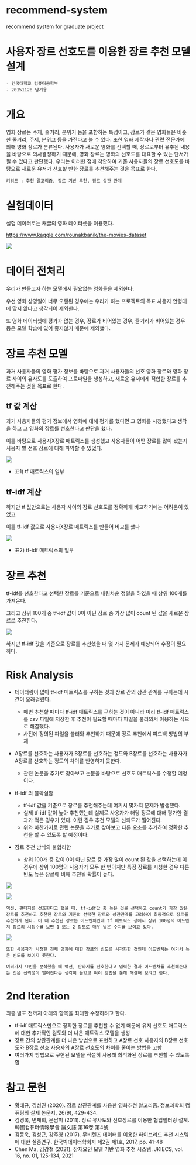 # recommend-system
recommend system for graduate project

# 사용자 장르 선호도를 이용한 장르 추천 모델 설계

    - 건국대학교 컴퓨터공학부
    - 20151128 남기용
 

# 개요

영화 장르는 주제, 줄거리, 분위기 등을 포함하는 특성이고, 장르가 같은 영화들은 비슷한 줄거리, 주제, 분위그 등을 가진다고 볼 수 있다. 또한 영화 제작자나 관련 전문가에 의해 영화 장르가 분류된다. 사용자가 새로운 영화를 선택할 때, 장르로부터 유추된 내용을 바탕으로 의사결정하기 때문에, 영화 장르는 영화의 선호도를 대표할 수 있는 단서가 될 수 있다고 판단했다. 우리는 이러한 점에 착안하여 기존 사용자들의 장르 선호도를 바탕으로 새로운 유저가 선호할 만한 장르를 추천해주는 것을 목표로 한다.

    키워드 : 추천 알고리즘, 장르 기반 추천, 장르 상관 관계


# 실험데이터 
실험 데이터로는 캐글의 영화 데이터셋을 이용했다.

https://www.kaggle.com/rounakbanik/the-movies-dataset

![](2021-05-01-20-21-14.png)

# 데이터 전처리

우리가 만들고자 하는 모델에서 필요없는 영화들을 제외한다.

우선 영화 상영일이 너무 오랜된 경우에는 우리가 하는 프로젝트의 목표 사용자 연령대에 맞지 않다고 생각되어 제외한다.

또 영화 데이터셋에 평가가 없는 경우, 장르가 비어있는 경우, 줄거리가 비어있는 경우 등은 모델 학습에 있어 좋지않기 때문에 제외했다.

# 장르 추천 모델

과거 사용자들의 영화 평가 정보를 바탕으로 과거 사용자들의 선호 영화 장르와 영화 장르 사이의 유사도를 도출하여 프로파일을 생성하고, 새로운 유저에게 적합한 장르를 추천해주는 것을 목표로 한다.

## tf 값 계산
과거 사용자들의 평가 정보에서 영화에 대해 평가를 했다면 그 영화를 시청했다고 생각을 하고 그 영화의 장르를 선호한다고 판단을 했다.

이를 바탕으로 사용자X장르 매트릭스를 생성했고 사용자들이 어떤 장르를 많이 봤는지 사용자 별 선호 장르에 대해 파악할 수 있었다.

![](tf-screenshot.png)

 - 표1) tf 매트릭스의 일부
## tf-idf 계산

하지만 tf 값만으로는 사용자 사이의 장르 선호도를 정확하게 비교하기에는 어려움이 있었고

 이를 tf-idf 값으로 사용자X장르 매트릭스를 만들어 비교를 했다

![](./tf-idf-screenshot.png)

- 표2) tf-idf 매트릭스의 일부

# 장르 추천

tf-idf를 선호한다고 선택한 장르를 기준으로 내림차순 정렬을 하였을 때 상위 100개를 가져온다.

그리고 상위 100개 중 tf-idf 값이 0이 아닌 장르 중 가장 많이 count 된 값을 새로운 장르로 추천한다.

![](2021-05-01-20-19-20.png)

하지만 tf-idf 값을 기준으로 장르를 추천했을 때 몇 가지 문제가 예상되어 수정이 필요하다.

# Risk Analysis

- 데이터량이 많아 tf-idf 매트릭스를 구하는 것과 장르 간의 상관 관계를 구하는데 시간이 오래걸렸다.
    
    - 매번 추천할 때마다 tf-idf 매트릭스를 구하는 것이 아니라 미리 tf-idf 매트릭스를 csv 파일에 저장한 후 추천이 필요할 때마다 파일을 불러와서 이용하는 식으로 해결했다.
    - 사전에 정의된 파일을 불러와 추천하기 때문에 장르 추천에서 피드백 방법의 부재

- A장르를 선호하는 사용자가 B장르를 선호하는 정도와 B장르를 선호하는 사용자가 A장르를 선호하는 정도의 차이를 반영하지 못한다.
    -  관련 논문을 추가로 찾아보고 논문을 바탕으로 선호도 매트릭스를 수정할 예정이다.

- tf-idf 의 불확실함
    - tf-idf 값을 기준으로 장르를 추천해주는데 여기서 몇가지 문제가 발생했다.
    - 실제 tf-idf 값이 높아 추천했는데 실제로 사용자가 해당 장르에 대해 평가한 결과가 적은 경우가 있다. 이런 경우 추천 모델의 신뢰도가 떨어진다.
    - 위와 마찬가지로 관련 논문을 추가로 찾아보고 다른 요소를 추가하여 정확한 추천을 할 수 있도록 할 예정이다.

- 장르 추천 방식의 불합리함
    - 상위 100개 중 값이 0이 아닌 장르 중 가장 많이 count 된 값을 선택하는데 이 경우에 상위 100명의 사용자가 모두 한 번이지만 특정 장르를 시청한 경우 다른 빈도 높은 장르에 비해 추천될 확률이 높다.


![](2021-05-01-21-23-55.png)

![](2021-05-01-21-24-51.png)

    액션, 판타지를 선호한다고 했을 때, tf-idf값 중 높은 것을 선택하고 count가 가장 많은 장르를 추천하고 추천된 장르와 기존의 선택한 장르와 상관관계를 고려하여 최종적으로 장르를 추천하게 된다. 이 때 추천된 장르는 어드벤처인데 tf 매트릭스 상에서 상위 100명의 어드벤처 장르의 시청수를 보면 1 또는 2 정도로 매우 낮은 수치를 보이고 있다.


![](2021-05-01-21-30-54.png)

    또한 사용자가 시청한 전체 영화에 대한 장르의 빈도를 시각화한 것인데 어드벤처는 여기서 높은 빈도를 보이지 못한다.

    여러가지 요인을 분석했을 때 액션, 판타지를 선호한다고 입력한 결과 어드벤처를 추천해준다는 것은 신뢰성이 떨어진다는 생각이 들었고 여러 방법을 통해 해결해 보려고 한다.


# 2nd Iteration

최종 발표 전까지 아래의 항목을 최대한 수정하려고 한다.

- tf-idf 매트릭스만으로 정확한 장르를 추천할 수 없기 때문에 유저 선호도 매트릭스에 대한 추가적인 검토와 더 나은 매트릭스 모델을 생성
- 장르 간의 상관관계를 더 나은 방법으로 표현하고 A장르 선호 사용자의 B장르 선호도와 B장르 선호 사용자의 A장르 선호도의 차이를 줄이는 방법을 고함
- 여러가지 방법으로 구현된 모델을 적절히 사용해 최적화된 장르를 추천할 수 있도록 함


# 참고 문헌

- 황태규, 김성권 (2020). 장르 상관관계를 사용한 영화추천 알고리즘. 정보과학회 컴퓨팅의 실제 논문지,
26(9), 429-434.
- 김경록, 변재희, 문남미 (2011). 장르 유사도와 선호장르를 이용한 협업필터링 설계. 韓國컴퓨터情報學會 論文誌 第16卷 第4號
- 김동욱, 김성근, 강주영 (2017). 무비렌즈 데이터를 이용한 하이브리드 추천 시스템에 대한 실증연구. 한국빅데이터학회지 제2권 제1호, 2017, pp. 41-48
- Chen Ma, 김강철 (2021). 잠재요인 모델 기반 영화 추천 시스템. JKIECS, vol. 16, no. 01, 125-134, 2021
